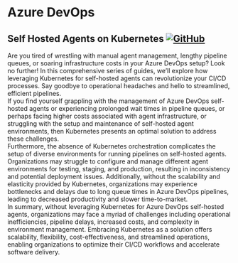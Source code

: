 # Azure DevOps  

## Self Hosted Agents on Kubernetes   [![GitHub](https://img.shields.io/github/license/anveshmuppeda/az-devops-agents-k8s?color=blue)](https://github.com/anveshmuppeda/az-devops-agents-k8s/blob/main/LICENSE)

Are you tired of wrestling with manual agent management, lengthy pipeline queues, or soaring infrastructure costs in your Azure DevOps setup? Look no further! In this comprehensive series of guides, we’ll explore how leveraging Kubernetes for self-hosted agents can revolutionize your CI/CD processes. Say goodbye to operational headaches and hello to streamlined, efficient pipelines.  
If you find yourself grappling with the management of Azure DevOps self-hosted agents or experiencing prolonged wait times in pipeline queues, or perhaps facing higher costs associated with agent infrastructure, or struggling with the setup and maintenance of self-hosted agent environments, then Kubernetes presents an optimal solution to address these challenges.  
Furthermore, the absence of Kubernetes orchestration complicates the setup of diverse environments for running pipelines on self-hosted agents. Organizations may struggle to configure and manage different agent environments for testing, staging, and production, resulting in inconsistency and potential deployment issues. Additionally, without the scalability and elasticity provided by Kubernetes, organizations may experience bottlenecks and delays due to long queue times in Azure DevOps pipelines, leading to decreased productivity and slower time-to-market.  
In summary, without leveraging Kubernetes for Azure DevOps self-hosted agents, organizations may face a myriad of challenges including operational inefficiencies, pipeline delays, increased costs, and complexity in environment management. Embracing Kubernetes as a solution offers scalability, flexibility, cost-effectiveness, and streamlined operations, enabling organizations to optimize their CI/CD workflows and accelerate software delivery.  